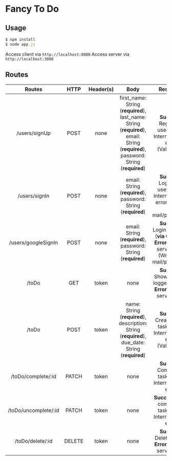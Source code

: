 Fancy To Do
===
## Usage
```javascript
$ npm install
$ node app.js
```
Access client via `http://localhost:8080`
Access server via `http://localhost:3000`

##  Routes
|Routes|HTTP|Header(s)|Body|Response|Description| 
|:--:|:--:|:--:|:--:|:--:|:--:|
|/users/signUp  |POST  |none|first_name: String (**required**), last_name: String (**required**), email: String (**required**),  password: String (**required**)|**Success**: Register a user, **Error**: Internal server error (Validation)|Register a user|
|/users/signIn  |POST  |none|email: String (**required**),  password: String (**required**)|**Success**: Login as a user, **Error**: Internal server error (Wrong e-mail/password)|Login as a user|
|/users/googleSignIn  |POST  |none|email: String (**required**),  password: String (**required**)|**Success**: Login as a user (**via Google**), **Error**: Internal server error (Wrong e-mail/password)|Login as a user (**via Google**)|
|/toDo  |GET  |token|none|**Success**: Show tasks of logged in user, **Error**: Internal server error|Show tasks of logged in user|
|/toDo  |POST  |token|name: String (**required**), description: String (**required**), due_date: String (**required**)|**Success**: Create a new task, **Error**: Internal server error (Validation)|Create a new task|
|/toDo/complete/:id  |PATCH  |token|none|**Success**: Complete a task, **Error**: Internal server error|Complete a task|
|/toDo/uncomplete/:id  |PATCH  |token|none|**Success**: Un-complete a task, **Error**: Internal server error|Un-complete a task|
|/toDo/delete/:id  |DELETE|token|none|**Success**: Delete a task, **Error**: Internal server error|Delete a task|